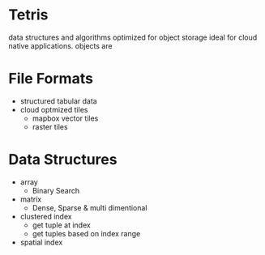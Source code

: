 # Tetris
data structures and algorithms optimized for object storage ideal for cloud native applications. objects are 

# File Formats
- structured tabular data
- cloud optmized tiles
  - mapbox vector tiles
  - raster tiles
# Data Structures
- array
  - Binary Search
- matrix
  - Dense, Sparse & multi dimentional
- clustered index
  - get tuple at index
  - get tuples based on index range
 - spatial index
